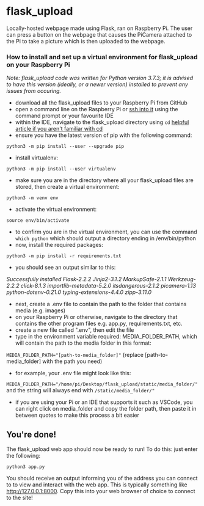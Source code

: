 # flask_upload

Locally-hosted webpage made using Flask, ran on Raspberry Pi. The user can press a button on the webpage that causes the PiCamera attached to the Pi to take a picture which is then uploaded to the webpage.

### How to install and set up a virtual environment for flask_upload on your Raspberry Pi
*Note: flask_upload code was written for Python version 3.7.3; it is advised to have this version (ideally, or a newer version) installed to prevent any issues from occuring.*
- download all the flask_upload files to your Raspberry Pi from GitHub
- open a command line on the Raspberry Pi or [ssh into it](https://itsfoss.com/ssh-into-raspberry/) using the command prompt or your favourite IDE 
- within the IDE, navigate to the flask_upload directory using `cd` [helpful article if you aren't familiar with cd](https://www.onmsft.com/how-to/change-directories-command-prompt-windows-10-11)
- ensure you have the latest version of pip with the following command:

`python3 -m pip install --user --upgrade pip`

- install virtualenv:

`python3 -m pip install --user virtualenv`

- make sure you are in the directory where all your flask_upload files are stored, then create a virtual environment:

`python3 -m venv env`

- activate the virtual environment:

`source env/bin/activate`

- to confirm you are in the virtual environment, you can use the command `which python` which should output a directory ending in /env/bin/python
- now, install the required packages:

`python3 -m pip install -r requirements.txt`

- you should see an output similar to this:

*Successfully installed Flask-2.2.2 Jinja2-3.1.2 MarkupSafe-2.1.1 Werkzeug-2.2.2 click-8.1.3 importlib-metadata-5.2.0 itsdangerous-2.1.2 picamera-1.13 python-dotenv-0.21.0 typing-extensions-4.4.0 zipp-3.11.0*

- next, create a .env file to contain the path to the folder that contains media (e.g. images)
- on your Raspberry Pi or otherwise, navigate to the directory that contains the other program files e.g. app.py, requirements.txt, etc. 
- create a new file called ".env", then edit the file
- type in the environment variable required: MEDIA_FOLDER_PATH, which will contain the path to the media folder in this format:

`MEDIA_FOLDER_PATH="[path-to-media_folder]"` (replace [path-to-media_folder] with the path you need)
- for example, your .env file might look like this: 

`MEDIA_FOLDER_PATH="/home/pi/Desktop/flask_upload/static/media_folder/"` and the string will always end with `/static/media_folder/"`
- if you are using your Pi or an IDE that supports it such as VSCode, you can right click on media_folder and copy the folder path, then paste it in between quotes to make this process a bit easier

## You're done! 
The flask_upload web app should now be ready to run! To do this: just enter the following:

`python3 app.py` 

You should receive an output informing you of the address you can connect to to view and interact with the web app. This is typically something like http://127.0.0.1:8000. Copy this into your web browser of choice to connect to the site! 
